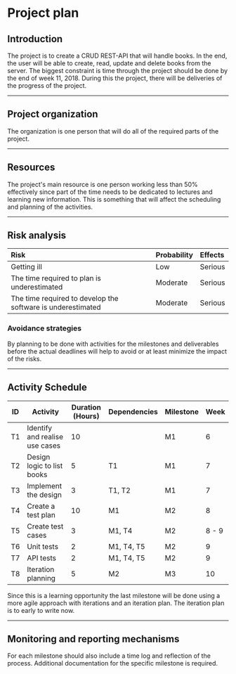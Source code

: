 # Project plan

## Introduction
The project is to create a CRUD REST-API that will handle books. In the end, the user will be able to create, read, update and delete books from the server. The biggest constraint is time through the project should be done by the end of week 11, 2018. During this the project, there will be deliveries of the progress of the project.

___

## Project organization
The organization is one person that will do all of the required parts of the project.

___

## Resources
The project's main resource is one person working less than 50% effectively since part of the time needs to be dedicated to lectures and learning new information. This is something that will affect the scheduling and planning of the activities.

___

## Risk analysis
|Risk                                                                                                           | Probability | Effects         |
|:--------------------------------------------------------------------------------------------------------------|:------------|:----------------|
| Getting ill                                                                                                   | Low         | Serious         |
| The time required to plan is underestimated                                                                   | Moderate    | Serious         |
| The time required to develop the software is underestimated                                                   | Moderate    | Serious         |

### Avoidance strategies
By planning to be done with activities for the milestones and deliverables before the actual deadlines will help to avoid or at least minimize the impact of the risks.

___

## Activity Schedule

| ID |Activity                                                                            | Duration (Hours) | Dependencies | Milestone | Week  |
|----|------------------------------------------------------------------------------------|-------------------|-------------|-----------|-------|
| T1 | Identify and realise use cases                                                     | 10                |             | M1        | 6     |
| T2 | Design logic to list books                                                         | 5                 | T1          | M1        | 7     |
| T3 | Implement the design                                                               | 3                 | T1, T2      | M1        | 7     |
| T4 | Create a test plan                                                                 | 10                | M1          | M2        | 8     |
| T5 | Create test cases                                                                  | 3                 | M1, T4      | M2        | 8 - 9 |
| T6 | Unit tests                                                                         | 2                 | M1, T4, T5  | M2        | 9     |
| T7 | API tests                                                                          | 2                 | M1, T4, T5  | M2        | 9     |
| T8 | Iteration planning                                                                 | 5                 | M2          | M3        | 10    |

Since this is a learning opportunity the last milestone will be done using a more agile approach with iterations and an iteration plan. The iteration plan is to early to write now.

___

## Monitoring and reporting mechanisms
For each milestone should also include a time log and reflection of the process. Additional documentation for the specific milestone is required. 
